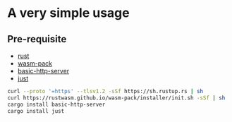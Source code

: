 # A very simple usage

## Pre-requisite
- [rust](https://www.rust-lang.org/tools/install)
- [wasm-pack](https://rustwasm.github.io/wasm-pack/installer/)
- [basic-http-server](https://crates.io/crates/basic-http-server)
- [just](https://crates.io/crates/just)

```sh
curl --proto '=https' --tlsv1.2 -sSf https://sh.rustup.rs | sh
curl https://rustwasm.github.io/wasm-pack/installer/init.sh -sSf | sh
cargo install basic-http-server
cargo install just
```

